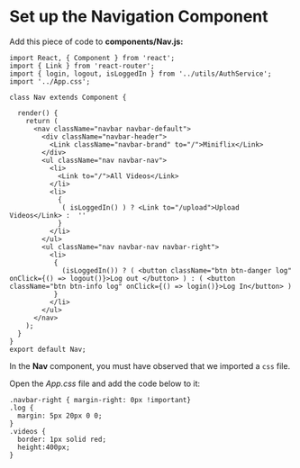 # Set up the Navigation Component

Add this piece of code to **components/Nav.js:**

```code
import React, { Component } from 'react';
import { Link } from 'react-router';
import { login, logout, isLoggedIn } from '../utils/AuthService';
import '../App.css';

class Nav extends Component {

  render() {
    return (
      <nav className="navbar navbar-default">
        <div className="navbar-header">
          <Link className="navbar-brand" to="/">Miniflix</Link>
        </div>
        <ul className="nav navbar-nav">
          <li>
            <Link to="/">All Videos</Link>
          </li>
          <li>
            {
             ( isLoggedIn() ) ? <Link to="/upload">Upload Videos</Link> :  ''
            }
          </li>
        </ul>
        <ul className="nav navbar-nav navbar-right">
          <li>
           {
             (isLoggedIn()) ? ( <button className="btn btn-danger log" onClick={() => logout()}>Log out </button> ) : ( <button className="btn btn-info log" onClick={() => login()}>Log In</button> )
           }
          </li>
        </ul>
      </nav>
    );
  }
}
export default Nav;
```

In the **Nav** component, you must have observed that we imported a `css` file. 

Open the _App.css_ file and add the code below to it:

```code
.navbar-right { margin-right: 0px !important}
.log {
  margin: 5px 20px 0 0;
}
.videos {
  border: 1px solid red;
  height:400px;
}
```

